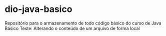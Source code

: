 # dio-java-basico

Repositório para o armazenamento de todo código básico do curso de Java Básico
Teste: Alterando o conteúdo de um arquivo de forma local
